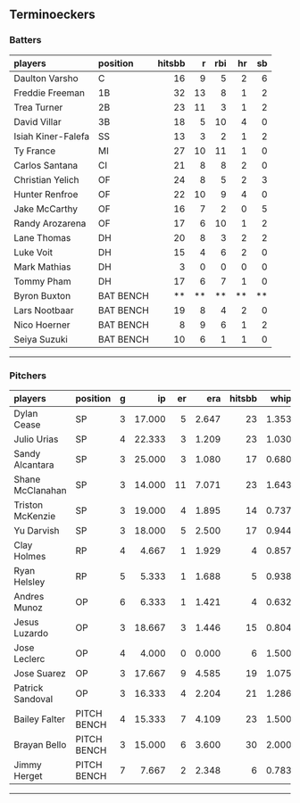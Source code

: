 ## Terminoeckers

### Batters

 
|players            |position  | hitsbb|  r| rbi| hr| sb| 
|:------------------|:---------|------:|--:|---:|--:|--:| 
|Daulton Varsho     |C         |     16|  9|   5|  2|  6| 
|Freddie Freeman    |1B        |     32| 13|   8|  1|  2| 
|Trea Turner        |2B        |     23| 11|   3|  1|  2| 
|David Villar       |3B        |     18|  5|  10|  4|  0| 
|Isiah Kiner-Falefa |SS        |     13|  3|   2|  1|  2| 
|Ty France          |MI        |     27| 10|  11|  1|  0| 
|Carlos Santana     |CI        |     21|  8|   8|  2|  0| 
|Christian Yelich   |OF        |     24|  8|   5|  2|  3| 
|Hunter Renfroe     |OF        |     22| 10|   9|  4|  0| 
|Jake McCarthy      |OF        |     16|  7|   2|  0|  5| 
|Randy Arozarena    |OF        |     17|  6|  10|  1|  2| 
|Lane Thomas        |DH        |     20|  8|   3|  2|  2| 
|Luke Voit          |DH        |     15|  4|   6|  2|  0| 
|Mark Mathias       |DH        |      3|  0|   0|  0|  0| 
|Tommy Pham         |DH        |     17|  6|   7|  1|  0| 
|Byron Buxton       |BAT BENCH |     **| **|  **| **| **| 
|Lars Nootbaar      |BAT BENCH |     19|  8|   4|  2|  0| 
|Nico Hoerner       |BAT BENCH |      8|  9|   6|  1|  2| 
|Seiya Suzuki       |BAT BENCH |     10|  6|   1|  1|  0| 


* * *

### Pitchers

 
|players          |position    |  g|     ip| er|   era| hitsbb|  whip| so|  w| sv| 
|:----------------|:-----------|--:|------:|--:|-----:|------:|-----:|--:|--:|--:| 
|Dylan Cease      |SP          |  3| 17.000|  5| 2.647|     23| 1.353| 13|  0|  0| 
|Julio Urias      |SP          |  4| 22.333|  3| 1.209|     23| 1.030| 22|  1|  0| 
|Sandy Alcantara  |SP          |  3| 25.000|  3| 1.080|     17| 0.680| 26|  2|  0| 
|Shane McClanahan |SP          |  3| 14.000| 11| 7.071|     23| 1.643|  7|  0|  0| 
|Triston McKenzie |SP          |  3| 19.000|  4| 1.895|     14| 0.737| 23|  1|  0| 
|Yu Darvish       |SP          |  3| 18.000|  5| 2.500|     17| 0.944| 22|  2|  0| 
|Clay Holmes      |RP          |  4|  4.667|  1| 1.929|      4| 0.857|  3|  1|  0| 
|Ryan Helsley     |RP          |  5|  5.333|  1| 1.688|      5| 0.938|  7|  0|  1| 
|Andres Munoz     |OP          |  6|  6.333|  1| 1.421|      4| 0.632|  6|  0|  1| 
|Jesus Luzardo    |OP          |  3| 18.667|  3| 1.446|     15| 0.804| 29|  1|  0| 
|Jose Leclerc     |OP          |  4|  4.000|  0| 0.000|      6| 1.500|  7|  0|  1| 
|Jose Suarez      |OP          |  3| 17.667|  9| 4.585|     19| 1.075| 16|  2|  0| 
|Patrick Sandoval |OP          |  3| 16.333|  4| 2.204|     21| 1.286| 17|  1|  0| 
|Bailey Falter    |PITCH BENCH |  4| 15.333|  7| 4.109|     23| 1.500| 15|  1|  0| 
|Brayan Bello     |PITCH BENCH |  3| 15.000|  6| 3.600|     30| 2.000| 13|  1|  0| 
|Jimmy Herget     |PITCH BENCH |  7|  7.667|  2| 2.348|      6| 0.783|  5|  0|  4| 


* * *


